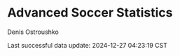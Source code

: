 # Advanced Soccer Statistics
Denis Ostroushko

<!-- gfm -->

Last successful data update: 2024-12-27 04:23:19 CST
